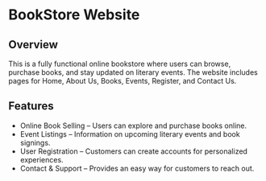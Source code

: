 # BookStore Website  

## Overview  
This is a fully functional online bookstore where users can browse, purchase books, and stay updated on literary events. The website includes pages for Home, About Us, Books, Events, Register, and Contact Us.  

## Features  
- Online Book Selling – Users can explore and purchase books online.  
- Event Listings – Information on upcoming literary events and book signings.  
- User Registration – Customers can create accounts for personalized experiences.  
- Contact & Support – Provides an easy way for customers to reach out. 
